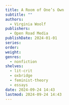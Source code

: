 ```yaml
---
title: A Room of One’s Own
subtitle: ""
authors:
  - Virginia Woolf
publishers:
  - Open Road Media
publishDate: 2024-01-01
series: 
order: 
weight: 
genres:
  - nonfiction
shelves:
  - lit-crit
  - oxbridge
  - feminist-theory
  - essays
date: 2024-09-24 14:43
lastmod: 2024-09-24 14:43
---
```

